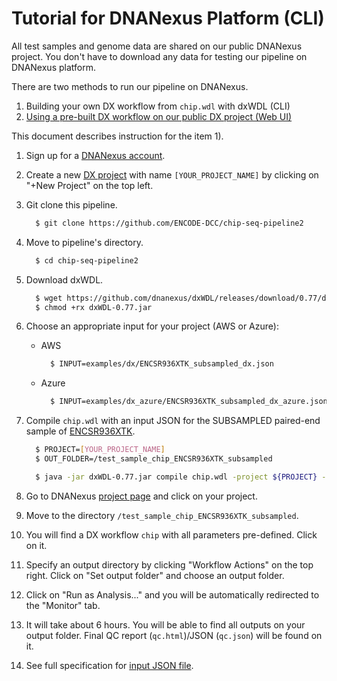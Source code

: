 Tutorial for DNANexus Platform (CLI)
====================================

All test samples and genome data are shared on our public DNANexus project. You don't have to download any data for testing our pipeline on DNANexus platform.

There are two methods to run our pipeline on DNANexus.

1) Building your own DX workflow from `chip.wdl` with dxWDL (CLI)
2) [Using a pre-built DX workflow on our public DX project (Web UI)](tutorial_dx_web.md)

This document describes instruction for the item 1).

1. Sign up for a [DNANexus account](https://platform.dnanexus.com/register).

2. Create a new [DX project](https://platform.dnanexus.com/projects) with name `[YOUR_PROJECT_NAME]` by clicking on "+New Project" on the top left.

3. Git clone this pipeline.
    ```bash
      $ git clone https://github.com/ENCODE-DCC/chip-seq-pipeline2
    ```

4. Move to pipeline's directory.
    ```bash
      $ cd chip-seq-pipeline2
    ```

5. Download dxWDL.
    ```bash
      $ wget https://github.com/dnanexus/dxWDL/releases/download/0.77/dxWDL-0.77.jar
      $ chmod +rx dxWDL-0.77.jar
    ```

6. Choose an appropriate input for your project (AWS or Azure):
    * AWS
      ```bash
        $ INPUT=examples/dx/ENCSR936XTK_subsampled_dx.json
      ```
    * Azure
      ```bash
        $ INPUT=examples/dx_azure/ENCSR936XTK_subsampled_dx_azure.json
      ```

7. Compile `chip.wdl` with an input JSON for the SUBSAMPLED paired-end sample of [ENCSR936XTK](https://www.encodeproject.org/experiments/ENCSR936XTK/).
    ```bash
      $ PROJECT=[YOUR_PROJECT_NAME]
      $ OUT_FOLDER=/test_sample_chip_ENCSR936XTK_subsampled

      $ java -jar dxWDL-0.77.jar compile chip.wdl -project ${PROJECT} -f -folder ${OUT_FOLDER} -defaults ${INPUT} -extras workflow_opts/docker.json
    ```

8. Go to DNANexus [project page](https://platform.dnanexus.com/projects) and click on your project.

9. Move to the directory `/test_sample_chip_ENCSR936XTK_subsampled`.

10. You will find a DX workflow `chip` with all parameters pre-defined. Click on it. 

11. Specify an output directory by clicking "Workflow Actions" on the top right. Click on "Set output folder" and choose an output folder.

12. Click on "Run as Analysis..." and you will be automatically redirected to the "Monitor" tab.

13. It will take about 6 hours. You will be able to find all outputs on your output folder. Final QC report (`qc.html`)/JSON (`qc.json`) will be found on it.

14. See full specification for [input JSON file](input.md).
